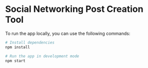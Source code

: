 # Social Networking Post Creation Tool

To run the app locally, you can use the following commands:

```bash
# Install dependencies
npm install

# Run the app in development mode
npm start
